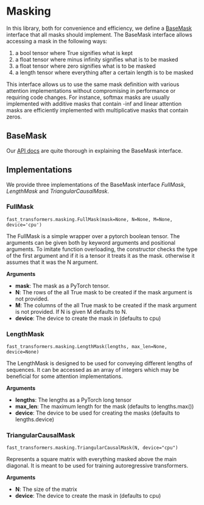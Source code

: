 Masking
=======

In this library, both for convenience and efficiency, we define a [BaseMask][1]
interface that all masks should implement. The BaseMask interface allows
accessing a mask in the following ways:

1. a bool tensor where True signifies what is kept
2. a float tensor where minus infinity signifies what is to be masked
2. a float tensor where zero signifies what is to be masked
3. a length tensor where everything after a certain length is to be masked

This interface allows us to use the same mask definition with various attention
implementations without compromising in performance or requiring code changes.
For instance, softmax masks are usually implemented with additive masks that
contain -inf and linear attention masks are efficiently implemented with
multiplicative masks that contain zeros.

BaseMask
--------

Our [API docs][1] are quite thorough in explaining the BaseMask interface.

Implementations
---------------

We provide three implementations of the BaseMask interface *FullMask*,
*LengthMask* and *TriangularCausalMask*.

### FullMask

```
fast_transformers.masking.FullMask(mask=None, N=None, M=None, device='cpu')
```

The FullMask is a simple wrapper over a pytorch boolean tensor. The arguments
can be given both by keyword arguments and positional arguments. To imitate
function overloading, the constructor checks the type of the first argument and
if it is a tensor it treats it as the mask. otherwise it assumes that it was
the N argument.

**Arguments**

* **mask**: The mask as a PyTorch tensor.
* **N**: The rows of the all True mask to be created if the mask argument is
  not provided.
* **M**: The columns of the all True mask to be created if the mask argument
  is not provided. If N is given M defaults to N.
* **device**: The device to create the mask in (defaults to cpu)

### LengthMask

```
fast_transformers.masking.LengthMask(lengths, max_len=None, device=None)
```

The LengthMask is designed to be used for conveying different lengths of
sequences. It can be accessed as an array of integers which may be beneficial
for some attention implementations.

**Arguments**

* **lengths**: The lengths as a PyTorch long tensor
* **max\_len**: The maximum length for the mask (defaults to lengths.max())
* **device**: The device to be used for creating the masks (defaults to
  lengths.device)

### TriangularCausalMask

```
fast_transformers.masking.TriangularCausalMask(N, device="cpu")
```

Represents a square matrix with everything masked above the main diagonal. It
is meant to be used for training autoregressive transformers.

**Arguments**

* **N**: The size of the matrix
* **device**: The device to create the mask in (defaults to cpu)


[1]: api_docs/fast_transformers/masking.html#fast_transformers.masking.BaseMask
